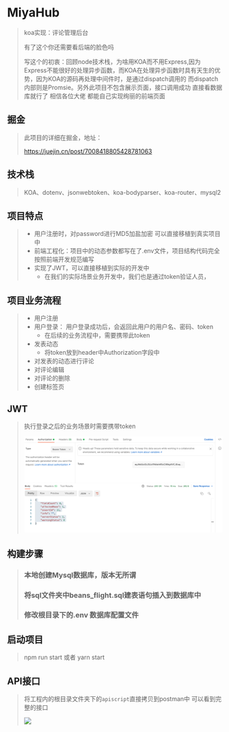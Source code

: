 # MiyaHub

> koa实现：评论管理后台
>
> 有了这个你还需要看后端的脸色吗
>
> 写这个的初衷：回顾node技术栈，为啥用KOA而不用Express,因为Express不能很好的处理异步函数，而KOA在处理异步函数时具有天生的优势，因为KOA的源码再处理中间件时，是通过dispatch调用的 而dispatch内部则是Promsie。另外此项目不包含展示页面，接口调用成功 直接看数据库就行了 相信各位大佬 都能自己实现绚丽的前端页面
>
>   

## 掘金

> 此项目的详细在掘金，地址：
>
> https://juejin.cn/post/7008418805428781063

## 技术栈

> KOA、dotenv、jsonwebtoken、koa-bodyparser、koa-router、mysql2

## 项目特点

> - 用户注册时，对password进行MD5加盐加密 可以直接移植到真实项目中
> - 前端工程化：项目中的动态参数都写在了.env文件，项目结构代码完全按照前端开发规范编写
> - 实现了JWT，可以直接移植到实际的开发中
>   - 在我们的实际场景业务开发中，我们也是通过token验证人员，

## 项目业务流程

> - 用户注册
> - 用户登录： 用户登录成功后，会返回此用户的用户名、密码、token
>   - 在后续的业务流程中，需要携带此token
> - 发表动态
>   - 将token放到header中Authorization字段中
> - 对发表的动态进行评论
> - 对评论编辑
> - 对评论的删除
> - 创建标签页

## JWT

> 执行登录之后的业务场景时需要携带token
>
> ![](./screenshot/WX20210916-141003@2x.png)

## 构建步骤 

> ### 本地创建Mysql数据库，版本无所谓
>
> ### 将sql文件夹中beans_flight.sql建表语句插入到数据库中
>
> ### 修改根目录下的.env 数据库配置文件

## 启动项目

> npm run start 或者 yarn start

## API接口

> 将工程内的根目录文件夹下的`apiscript`直接拷贝到postman中 可以看到完整的接口
>
> ![](/Users/doudoufei/准备跳槽到字节/MiyaHub/screenshot/WX20210917-105929@2x.png)